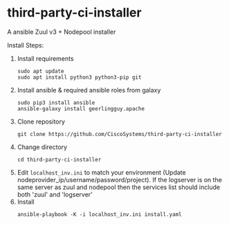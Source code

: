 # third-party-ci-installer
A ansible Zuul v3 + Nodepool installer

Install Steps:
1. Install requirements
   ```
   sudo apt update
   sudo apt install python3 python3-pip git
   ```
2. Install ansible & required ansible roles from galaxy
   ```
   sudo pip3 install ansible
   ansible-galaxy install geerlingguy.apache
   ```
3. Clone repository
   ```
   git clone https://github.com/CiscoSystems/third-party-ci-installer
   ```
4. Change directory
   ```
   cd third-party-ci-installer
   ```
5. Edit ```localhost_inv.ini``` to match your environment (Update nodeprovider_ip/username/password/project). If the logserver is on the same server as zuul and nodepool then the services list should include both 'zuul' and 'logserver'
6. Install
   ```
   ansible-playbook -K -i localhost_inv.ini install.yaml
   ```
